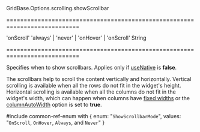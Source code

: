 <!--id-->GridBase.Options.scrolling.showScrollbar<!--/id-->
===========================================================================
<!--default-->'onScroll'<!--/default-->
<!--acceptValues-->'always' | 'never' | 'onHover' | 'onScroll'<!--/acceptValues-->
<!--type-->String<!--/type-->
===========================================================================

<!--shortDescription-->
Specifies when to show scrollbars. Applies only if [useNative]({basewidgetpath}/Configuration/scrolling/#useNative) is **false**.
<!--/shortDescription-->

<!--fullDescription-->
The scrollbars help to scroll the content vertically and horizontally. Vertical scrolling is available when all the rows do not fit in the widget's height. Horizontal scrolling is available when all the columns do not fit in the widget's width, which can happen when columns have [fixed widths]({basewidgetpath}/Configuration/#width) or the [columnAutoWidth]({basewidgetpath}/Configuration/#columnAutoWidth) option is set to **true**.

#include common-ref-enum with {
    enum: "`ShowScrollbarMode`",
    values: "`OnScroll`, `OnHover`, `Always`, and `Never`"
}
<!--/fullDescription-->
